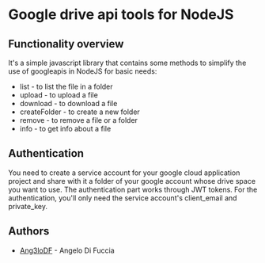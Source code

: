 # Google drive api tools for NodeJS

## Functionality overview

It's a simple javascript library that contains some methods to simplify the use of googleapis in NodeJS for basic needs:

-   list - to list the file in a folder
-   upload - to upload a file
-   download - to download a file
-   createFolder - to create a new folder
-   remove - to remove a file or a folder
-   info - to get info about a file

## Authentication

You need to create a service account for your google cloud application project and share with it a folder of your google account whose drive space you want to use. The authentication part works through JWT tokens. For the authentication, you'll only need the service account's client_email and private_key.

## Authors

-   [Ang3loDF](https://github.com/Ang3loDF) - Angelo Di Fuccia

